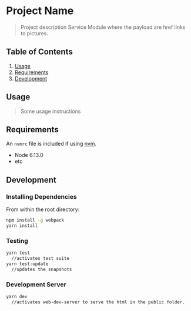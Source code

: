 # Project Name

> Project description
> Service Module where the payload are href links to pictures.

## Table of Contents

1. [Usage](#Usage)
1. [Requirements](#requirements)
1. [Development](#development)

## Usage

> Some usage instructions

## Requirements

An `nvmrc` file is included if using [nvm](https://github.com/creationix/nvm).

- Node 6.13.0
- etc

## Development

### Installing Dependencies

From within the root directory:

```sh
npm install -g webpack
yarn install
```
### Testing
```zsh
yarn test
  //activates test suite
yarn test:update
  //updates the snapshots
```

### Development Server
```zsh
yarn dev
  //activates web-dev-server to serve the html in the public folder.
```
